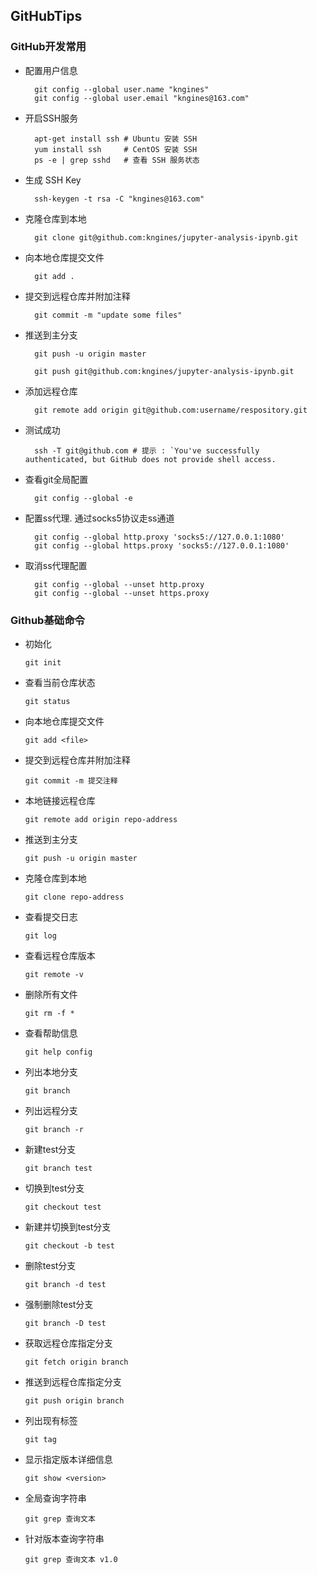 ## GitHubTips
### GitHub开发常用

- 配置用户信息
	
		git config --global user.name "kngines"
		git config --global user.email "kngines@163.com"

- 开启SSH服务
	
		apt-get install ssh # Ubuntu 安装 SSH
		yum install ssh 	# CentOS 安装 SSH
		ps -e | grep sshd 	# 查看 SSH 服务状态

- 生成 SSH Key
	
		ssh-keygen -t rsa -C "kngines@163.com"

- 克隆仓库到本地

		git clone git@github.com:kngines/jupyter-analysis-ipynb.git

- 向本地仓库提交文件

		git add .

- 提交到远程仓库并附加注释

		git commit -m "update some files"

- 推送到主分支

		git push -u origin master

		git push git@github.com:kngines/jupyter-analysis-ipynb.git

- 添加远程仓库

		git remote add origin git@github.com:username/respository.git


- 测试成功

		ssh -T git@github.com # 提示 : `You've successfully authenticated, but GitHub does not provide shell access.

- 查看git全局配置
	
		git config --global -e

- 配置ss代理. 通过socks5协议走ss通道
		
		git config --global http.proxy 'socks5://127.0.0.1:1080'
		git config --global https.proxy 'socks5://127.0.0.1:1080'

- 取消ss代理配置

		git config --global --unset http.proxy
		git config --global --unset https.proxy

### Github基础命令
- 初始化
   
      git init
 
- 查看当前仓库状态
  
      git status
	
- 向本地仓库提交文件
 	
      git add <file>
	
- 提交到远程仓库并附加注释
 	
      git commit -m 提交注释
	
- 本地链接远程仓库
 	
      git remote add origin repo-address
	
- 推送到主分支
 	
      git push -u origin master
	
- 克隆仓库到本地

      git clone repo-address
	
- 查看提交日志

      git log
	
- 查看远程仓库版本

      git remote -v

- 删除所有文件

      git rm -f *
	
- 查看帮助信息

      git help config	
	
- 列出本地分支

      git branch	
	
- 列出远程分支

      git branch -r	
	
- 新建test分支

      git branch test	
	
- 切换到test分支

      git checkout test	
	
- 新建并切换到test分支

      git checkout -b test
	
- 删除test分支

      git branch -d test
	
- 强制删除test分支

      git branch -D test	
	
- 获取远程仓库指定分支

      git fetch origin branch	
	
- 推送到远程仓库指定分支

      git push origin branch	
	
- 列出现有标签

      git tag		 
	
- 显示指定版本详细信息

      git show <version>	
	
- 全局查询字符串

      git grep 查询文本	
	
- 针对版本查询字符串

      git grep 查询文本 v1.0	
		
